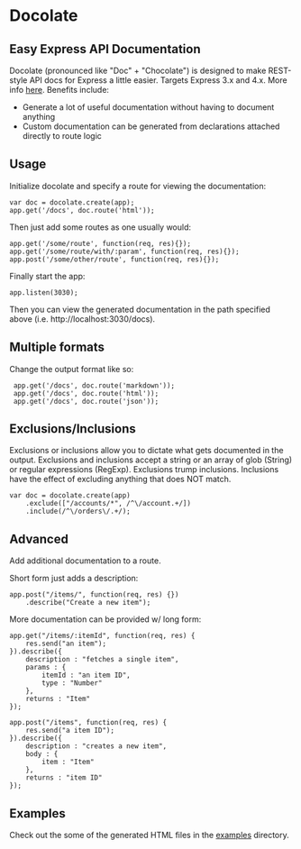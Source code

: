 # Docolate

## Easy Express API Documentation

Docolate (pronounced like "Doc" + "Chocolate") is designed to make REST-style API docs for Express a little easier.
Targets Express 3.x and 4.x. More info [here](http://mandarindrummond.com/articles/docolate/index.html).
Benefits include:

* Generate a lot of useful documentation without having to document anything
* Custom documentation can be generated from declarations attached directly to route logic

## Usage

Initialize docolate and specify a route for viewing the documentation:

```
var doc = docolate.create(app);
app.get('/docs', doc.route('html'));
```

Then just add some routes as one usually would:

```
app.get('/some/route', function(req, res){});
app.get('/some/route/with/:param', function(req, res){});
app.post('/some/other/route', function(req, res){});
```
Finally start the app:

```
app.listen(3030);
```

Then you can view the generated documentation in the path specified above (i.e. http://localhost:3030/docs).

## Multiple formats

Change the output format like so:

```
 app.get('/docs', doc.route('markdown'));
 app.get('/docs', doc.route('html'));
 app.get('/docs', doc.route('json'));
```

## Exclusions/Inclusions

Exclusions or inclusions allow you to dictate what gets documented in the output.
Exclusions and inclusions accept a string or an array of glob (String) or regular expressions (RegExp). Exclusions trump
inclusions. Inclusions have the effect of excluding anything that does NOT match.

```
var doc = docolate.create(app)
    .exclude(["/accounts/*", /^\/account.+/])
    .include(/^\/orders\/.+/);
```

## Advanced

Add additional documentation to a route.

Short form just adds a description:

```
app.post("/items/", function(req, res) {})
    .describe("Create a new item");
```

More documentation can be provided w/ long form:

```
app.get("/items/:itemId", function(req, res) {
    res.send("an item");
}).describe({
    description : "fetches a single item",
    params : {
        itemId : "an item ID",
        type : "Number"
    },
    returns : "Item"
});

app.post("/items", function(req, res) {
    res.send("a item ID");
}).describe({
    description : "creates a new item",
    body : {
        item : "Item"
    },
    returns : "item ID"
});
```

## Examples

Check out the some of the generated HTML files in the [examples](./examples/) directory.